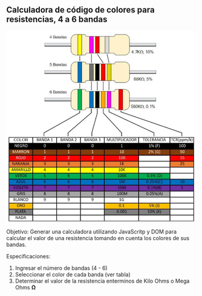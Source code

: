 <h2>Calculadora de código de colores para resistencias, 4 a 6 bandas</h2>

<img src="https://github.com/dgpacheco78/calculadora/blob/main/tablas.jpg">

Objetivo: Generar una calculadora utilizando JavaScritp y DOM para calcular el valor de una resistencia tomando en cuenta los colores de sus bandas.

Especificaciones:
<ol>
  <li>Ingresar el número de bandas (4 - 6)</li>
  <li>Seleccionar el color de cada banda (ver tabla)</li>
  <li>Determinar el valor de la resistencia enterminos de Kilo Ohms o Mega Ohms <b>Ω</b></li>
</ol>
